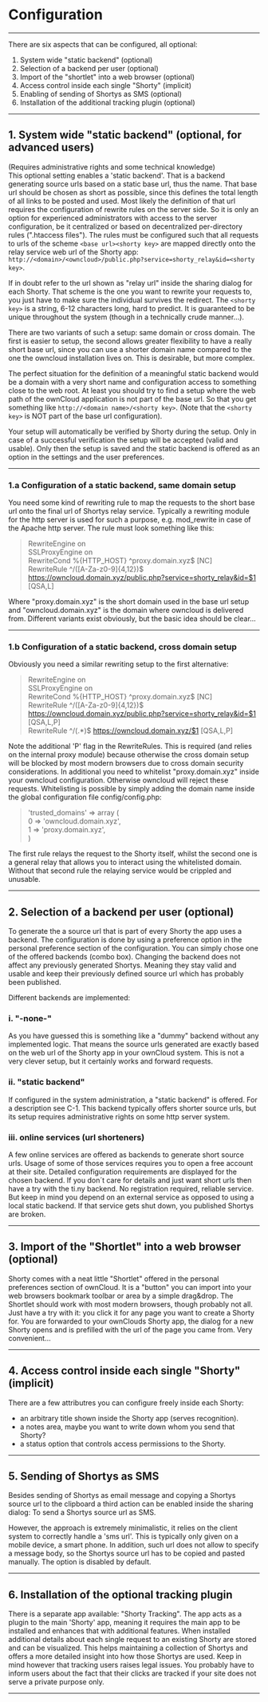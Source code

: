 # Configuration
---
There are six aspects that can be configured, all optional:  
1. System wide "static backend" (optional)  
2. Selection of a backend per user (optional)  
3. Import of the "shortlet" into a web browser (optional)  
4. Access control inside each single "Shorty" (implicit)  
5. Enabling of sending of Shortys as SMS (optional)  
6. Installation of the additional tracking plugin (optional)  

---

## 1. System wide "static backend" (optional, for advanced users)
(Requires administrative rights and some technical knowledge)  
This optional setting enables a 'static backend'. That is a backend generating
source urls based on a static base url, thus the name. That base url should be
chosen as short as possible, since this defines the total length of all links
to be posted and used. Most likely the definition of that url requires the
configuration of rewrite rules on the server side. So it is only an option for
experienced administrators with access to the server configuration, be it
centralized or based on decentralized per-directory rules (".htaccess files").
The rules must be configured such that all requests to urls of the scheme
`<base url><shorty key>` are mapped directly onto the relay service web url of
the Shorty app:
`http://<domain>/<owncloud>/public.php?service=shorty_relay&id=<shorty key>`.

If in doubt refer to the url shown as "relay url" inside the sharing dialog for
each Shorty. That scheme is the one you want to rewrite your requests to, you
just have to make sure the individual <shorty key> survives the redirect.
The `<shorty key>` is a string, 6-12 characters long, hard to predict. It is
guaranteed to be unique throughout the system (though in a technically crude
manner...).

There are two variants of such a setup: same domain or cross domain. The first
is easier to setup, the second allows greater flexibility to have a really
short base url, since you can use a shorter domain name compared to the one the
owncloud installation lives on. This is desirable, but more complex.

The perfect situation for the definition of a meaningful static
backend would be a domain with a very short name and configuration access to
something close to the web root. At least you should try to find a setup where
the web path of the ownCloud application is not part of the base url. So that
you get something like `http://<domain name>/<shorty key>`.
(Note that the `<shorty key>` is NOT part of the base url configuration).

Your setup will automatically be verified by Shorty during the setup. Only in
case of a successful verification the setup will be accepted (valid and usable).
Only then the setup is saved and the static backend is offered as an option in
the settings and the user preferences.

---

### 1.a Configuration of a static backend, same domain setup
You need some kind of rewriting rule to map the requests to the short base url
onto the final url of Shortys relay service. Typically a rewriting module for
the http server is used for such a purpose, e.g. mod_rewrite in case of the 
Apache http server. The rule must look something like this:
> RewriteEngine   on  
> SSLProxyEngine  on  
> RewriteCond     %{HTTP_HOST}            ^proxy.domain.xyz$                                                [NC]  
> RewriteRule     ^/([A-Za-z0-9]{4,12})$  https://owncloud.domain.xyz/public.php?service=shorty_relay&id=$1 [QSA,L]

Where "proxy.domain.xyz" is the short domain used in the base url setup and
"owncloud.domain.xyz" is the domain where owncloud is delivered from. Different
variants exist obviously, but the basic idea should be clear...

---

### 1.b Configuration of a static backend, cross domain setup
Obviously you need a similar rewriting setup to the first alternative:  
> RewriteEngine   on  
> SSLProxyEngine  on  
> RewriteCond     %{HTTP_HOST}            ^proxy.domain.xyz$ [NC]  
> RewriteRule     ^/([A-Za-z0-9]{4,12})$  https://owncloud.domain.xyz/public.php?service=shorty_relay&id=$1 [QSA,L,P]  
> RewriteRule     ^/(.*)$                 https://owncloud.domain.xyz/$1 [QSA,L,P]  

Note the additional 'P' flag in the RewriteRules. This is required (and relies
on the internal proxy module) because otherwise the cross domain setup will be
blocked by most modern browsers due to cross domain security considerations.
In additional you need to whitelist "proxy.domain.xyz" inside your owncloud
configuration. Otherwise owncloud will reject these requests. Whitelisting is
possible by simply adding the domain name inside the global configuration file
config/config.php:
>  'trusted_domains' =>  array (  
>    0 => 'owncloud.domain.xyz',  
>    1 => 'proxy.domain.xyz',  
>  )  

The first rule relays the request to the Shorty itself, whilst the second one
is a general relay that allows you to interact using the whitelisted domain.
Without that second rule the relaying service would be crippled and unusable.

---

## 2. Selection of a backend per user (optional)  
To generate the a source url that is part of every Shorty the app uses a
backend. The configuration is done by using a preference option in the personal
preference section of the configuration. You can simply chose one of the
offered backends (combo box). Changing the backend does not affect any
previously generated Shortys. Meaning they stay valid and usable and keep
their previously defined source url which has probably been published.

Different backends are implemented:

### i. "-none-"  
As you have guessed this is something like a "dummy" backend without any
implemented logic. That means the source urls generated are exactly based on
the web url of the Shorty app in your ownCloud system. This is not a very
clever setup, but it certainly works and forward requests.

### ii. "static backend"  
If configured in the system administration, a "static backend" is offered. For
a description see C-1. This backend typically offers shorter source urls, but
its setup requires administrative rights on some http server system.

### iii. online services (url shorteners)  
A few online services are offered as backends to generate short source urls.
Usage of some of those services requires you to open a free account at their
site. Detailed configuration requirements are displayed for the chosen backend.
If you don´t care for details and just want short urls then have a try with the
ti.ny backend. No registration required, reliable service. But keep in mind
you depend on an external service as opposed to using a local static backend.
If that service gets shut down, you published Shortys are broken.

---

## 3. Import of the "Shortlet" into a web browser  (optional)  
Shorty comes with a neat little "Shortlet" offered in the personal preferences
section of ownCloud. It is a "button" you can import into your web browsers
bookmark toolbar or area by a simple drag&drop. The Shortlet should work with
most modern browsers, though probably not all. Just have a try with it:
you click it for any page you want to create a Shorty for. You are forwarded to
your ownClouds Shorty app, the dialog for a new Shorty opens and is prefilled
with the url of the page you came from. Very convenient...

---

## 4. Access control inside each single "Shorty" (implicit)  
There are a few attributres you can configure freely inside each Shorty:
- an arbitrary title shown inside the Shorty app (serves recognition).
- a notes area, maybe you want to write down whom you send that Shorty?
- a status option that controls access permissions to the Shorty.

---

## 5. Sending of Shortys as SMS
Besides sending of Shortys as email message and copying a Shortys source url
to the clipboard a third action can be enabled inside the sharing dialog:
To send a Shortys source url as SMS.

However, the approach is extremely minimalistic, it relies on the client system
to correctly handle a 'sms url'. This is typically only given on a mobile
device, a smart phone. In addition, such url does not allow to specify a message
body, so the Shortys source url has to be copied and pasted manually.
The option is disabled by default.

---

## 6. Installation of the optional tracking plugin
There is a separate app available: "Shorty Tracking". The app acts as a plugin
to the main 'Shorty' app, meaning it requires the main app to be installed and
enhances that with additional features. When installed additional details about
each single request to an existing Shorty are stored and can be visualized.
This helps maintaining a collection of Shortys and offers a more detailed
insight into how those Shortys are used. Keep in mind however that tracking
users raises legal issues. You probably have to inform users about the fact
that their clicks are tracked if your site does not serve a private purpose
only.

---
